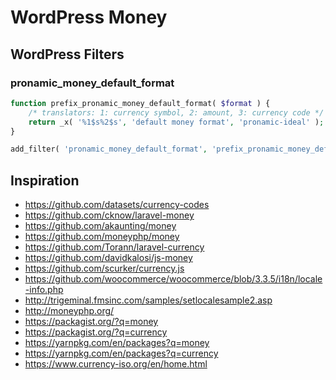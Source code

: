 # WordPress Money

## WordPress Filters

### pronamic_money_default_format

```php
function prefix_pronamic_money_default_format( $format ) {
	/* translators: 1: currency symbol, 2: amount, 3: currency code */
	return _x( '%1$s%2$s', 'default money format', 'pronamic-ideal' );
}

add_filter( 'pronamic_money_default_format', 'prefix_pronamic_money_default_format' );
```

## Inspiration

*	https://github.com/datasets/currency-codes
*	https://github.com/cknow/laravel-money
*	https://github.com/akaunting/money
*	https://github.com/moneyphp/money
*	https://github.com/Torann/laravel-currency
*	https://github.com/davidkalosi/js-money
*	https://github.com/scurker/currency.js
*	https://github.com/woocommerce/woocommerce/blob/3.3.5/i18n/locale-info.php
*	http://trigeminal.fmsinc.com/samples/setlocalesample2.asp
*	http://moneyphp.org/
*	https://packagist.org/?q=money
*	https://packagist.org/?q=currency
*	https://yarnpkg.com/en/packages?q=money
*	https://yarnpkg.com/en/packages?q=currency
*	https://www.currency-iso.org/en/home.html
